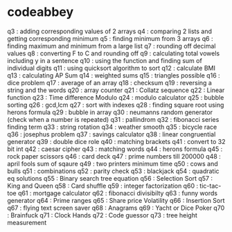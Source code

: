 # codeabbey
q3  : adding corresponding values of 2 arrays
q4  : comparing 2 lists and getting corresponding minimum
q5  : finding minimum from 3 arrays
q6  : finding maximum and minimum from a large list
q7  : rounding off decimal values
q8  : converting F to C and rounding off
q9  : calculating total vowels including y in a sentence
q10 : using the function and finding sum of individual digits
q11 : using quicksort algorithm to sort 
q12 : calculate BMI
q13 : calculating AP Sum
q14 : weighted sums 
q15 : triangles possible
q16 : dice problem
q17 : average of an array 
q18 : checksum
q19 : reversing a string and the words
q20 : array counter
q21 : Collatz sequence
q22 : Linear function
q23 : Time difference Modulo
q24 : modulo calculator
q25 : bubble sorting
q26 : gcd,lcm
q27 : sort with indexes
q28 : finding square root using herons formula
q29 : bubble in array
q30 : neumanns random generator (check when a number is repeated)
q31 : pallindrom
q32 : fibonacci series finding term
q33 : string rotation
q34 : weather smooth
q35 : bicycle race
q36 : josephus problem
q37 : savings calculator
q38 : linear congruential generator
q39 : double dice role
q40 : matching brackets
q41 : convert to 32 bit int
q42 : caesar cipher
q43 : matching words
q44 : herons formula
q45 : rock paper scissors
q46 : card deck
q47 : prime numbers till 200000
q48 : april fools sum of sqaure
q49 : two printers minimum time
q50 : cows and bulls
q51 : combinations
q52 : parity check
q53 : blackjack
q54 : quadratic eq solutions
q55 : Binary search tree equation
q56 : Selection Sort
q57 : King and Queen
q58 : Card shuffle
q59 : integer factorization
q60 : tic-tac-toe
q61 : mortgage calculator
q62 : fibonacci divisibilty
q63 : funny words generator
q64 : Prime ranges
q65 : Share price Volatility
q66 : Insertion Sort
q67 : flying text screen saver
q68 : Anagrams
q69 : Yacht or Dice Poker
q70 : Brainfuck 
q71 : Clock Hands
q72 : Code guessor
q73 : tree height measurement

